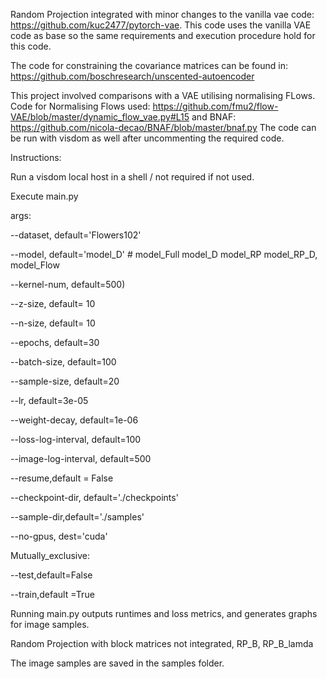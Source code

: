 Random Projection integrated with minor changes to the vanilla vae code: https://github.com/kuc2477/pytorch-vae. This code uses the vanilla VAE code as base so the same requirements and execution procedure hold for this code.

The code for constraining the covariance matrices can be found in: https://github.com/boschresearch/unscented-autoencoder

This project involved comparisons with a VAE utilising normalising FLows. Code for Normalising Flows used: https://github.com/fmu2/flow-VAE/blob/master/dynamic_flow_vae.py#L15 and BNAF: https://github.com/nicola-decao/BNAF/blob/master/bnaf.py
The code can be run with visdom as well after uncommenting the required code.

Instructions:

Run a visdom local host in a shell / not required if not used.

Execute main.py

args: 

--dataset, default='Flowers102'

--model, default='model_D' # model_Full model_D model_RP model_RP_D, model_Flow

--kernel-num, default=500)

--z-size, default= 10

--n-size, default= 10

--epochs, default=30

--batch-size, default=100

--sample-size, default=20

--lr, default=3e-05

--weight-decay, default=1e-06

--loss-log-interval, default=100

--image-log-interval, default=500

--resume,default = False

--checkpoint-dir, default='./checkpoints'

--sample-dir,default='./samples'

--no-gpus, dest='cuda'

Mutually_exclusive:

--test,default=False

--train,default =True

Running main.py outputs runtimes and loss metrics, and generates graphs for image samples.

Random Projection with block matrices not integrated, RP_B, RP_B_lamda


The image samples are saved in the samples folder.
